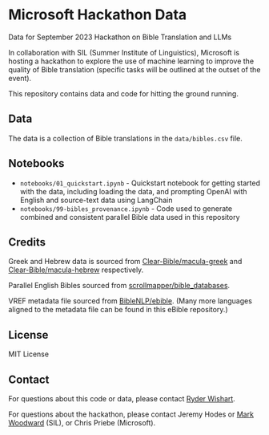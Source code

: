 # Microsoft Hackathon Data

Data for September 2023 Hackathon on Bible Translation and LLMs

In collaboration with SIL (Summer Institute of Linguistics), Microsoft is hosting a hackathon to explore the use of machine learning to improve the quality of Bible translation (specific tasks will be outlined at the outset of the event).

This repository contains data and code for hitting the ground running.

## Data

The data is a collection of Bible translations in the `data/bibles.csv` file.

## Notebooks

- `notebooks/01_quickstart.ipynb` - Quickstart notebook for getting started with the data, including loading the data, and prompting OpenAI with English and source-text data using LangChain
- `notebooks/99-bibles_provenance.ipynb` - Code used to generate combined and consistent parallel Bible data used in this repository

## Credits

Greek and Hebrew data is sourced from [Clear-Bible/macula-greek](https://github.com/Clear-Bible/macula-greek/) and [Clear-Bible/macula-hebrew](https://github.com/Clear-Bible/macula-hebrew) respectively.

Parallel English Bibles sourced from [scrollmapper/bible_databases](https://github.com/scrollmapper/bible_databases).

VREF metadata file sourced from [BibleNLP/ebible](https://github.com/BibleNLP/ebible/tree/main). (Many more languages aligned to the metadata file can be found in this eBible repository.)

## License

MIT License

## Contact

For questions about this code or data, please contact [Ryder Wishart](https://github.com/ryderwishart).

For questions about the hackathon, please contact Jeremy Hodes or [Mark Woodward](https://github.com/woodwardmw) (SIL), or Chris Priebe (Microsoft).
